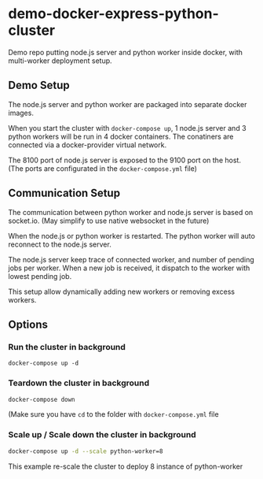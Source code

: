 # demo-docker-express-python-cluster

Demo repo putting node.js server and python worker inside docker, with multi-worker deployment setup.

## Demo Setup

The node.js server and python worker are packaged into separate docker images.

When you start the cluster with `docker-compose up`, 1 node.js server and 3 python workers will be run in 4 docker containers.
The conatiners are connected via a docker-provider virtual network.

The 8100 port of node.js server is exposed to the 9100 port on the host.
(The ports are configurated in the `docker-compose.yml` file)

## Communication Setup

The communication between python worker and node.js server is based on socket.io. (May simplify to use native websocket in the future)

When the node.js or python worker is restarted. The python worker will auto reconnect to the node.js server.

The node.js server keep trace of connected worker, and number of pending jobs per worker. When a new job is received, it dispatch to the worker with lowest pending job.

This setup allow dynamically adding new workers or removing excess workers.

## Options

### Run the cluster in background
`docker-compose up -d`

### Teardown the cluster in background
```bash
docker-compose down
```

(Make sure you have `cd` to the folder with `docker-compose.yml` file

### Scale up / Scale down the cluster in background
```bash
docker-compose up -d --scale python-worker=8
```

This example re-scale the cluster to deploy 8 instance of python-worker
